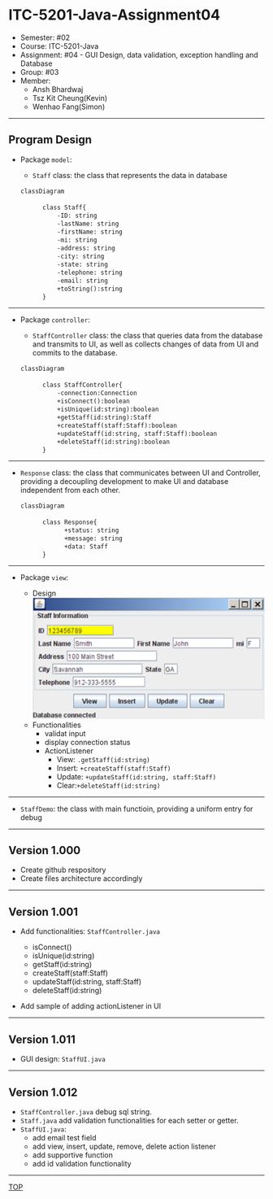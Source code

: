 # ITC-5201-Java-Assignment04

- Semester: #02
- Course: ITC-5201-Java
- Assignment: #04 - GUI Design, data validation, exception handling and Database
- Group: #03
- Member:
  - Ansh Bhardwaj
  - Tsz Kit Cheung(Kevin)
  - Wenhao Fang(Simon)

---

## Program Design

- Package `model`:

  - `Staff` class: the class that represents the data in database

  ```mermaid
  classDiagram

        class Staff{
            -ID: string
            -lastName: string
            -firstName: string
            -mi: string
            -address: string
            -city: string
            -state: string
            -telephone: string
            -email: string
            +toString():string
        }

  ```

---

- Package `controller`:

  - `StaffController` class: the class that queries data from the database and transmits to UI, as well as collects changes of data from UI and commits to the database.

  ```mermaid
  classDiagram

        class StaffController{
            -connection:Connection
            +isConnect():boolean
            +isUnique(id:string):boolean
            +getStaff(id:string):Staff
            +createStaff(staff:Staff):boolean
            +updateStaff(id:string, staff:Staff):boolean
            +deleteStaff(id:string):boolean
        }

  ```

---

- `Response` class: the class that communicates between UI and Controller, providing a decoupling development to make UI and database independent from each other.

  ```mermaid
  classDiagram

        class Response{
              +status: string
              +message: string
              +data: Staff
        }

  ```

---

- Package `view`:

  - Design
    ![sample](./ui.png)
  - Functionalities
    - validat input
    - display connection status
    - ActionListener
      - View: `.getStaff(id:string)`
      - Insert: `+createStaff(staff:Staff)`
      - Update: `+updateStaff(id:string, staff:Staff)`
      - Clear:`+deleteStaff(id:string)`

---

- `StaffDemo`: the class with main functioin, providing a uniform entry for debug

---

## Version 1.000

- Create github respository
- Create files architecture accordingly

---

## Version 1.001

- Add functionalities: `StaffController.java`

  - isConnect()
  - isUnique(id:string)
  - getStaff(id:string)
  - createStaff(staff:Staff)
  - updateStaff(id:string, staff:Staff)
  - deleteStaff(id:string)

- Add sample of adding actionListener in UI

---

## Version 1.011

- GUI design: `StaffUI.java`

---

## Version 1.012

- `StaffController.java` debug sql string.
- `Staff.java` add validation functionalities for each setter or getter.
- `StaffUI.java`:
  - add email test field
  - add view, insert, update, remove, delete action listener
  - add supportive function
  - add id validation functionality

---

[TOP](#itc-5201-java-assignment04)
